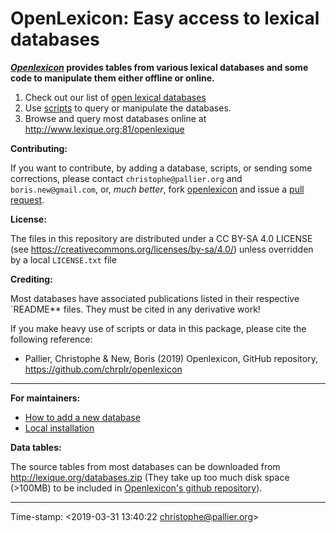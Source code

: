 # OpenLexicon: Easy access to lexical databases


**_[Openlexicon](https://chrplr.github.io/openlexicon)_ provides tables from various lexical databases and some code to manipulate them either offline or online.**

1. Check out our list of [open lexical databases](databases/README.md)
2. Use [scripts](scripts/README.md) to query or manipulate the databases.
3. Browse and query most databases online at <http://www.lexique.org:81/openlexique>

**Contributing:**

If you want to contribute, by adding a database, scripts, or sending some corrections, please contact `christophe@pallier.org` and `boris.new@gmail.com`, or, _much better_, fork [openlexicon](https://github.com/chrplr/openlexicon) and issue a [pull request](https://help.github.com/en/articles/creating-a-pull-request-from-a-fork). 

**License:**

The files in this repository are distributed under a CC BY-SA 4.0 LICENSE
(see <https://creativecommons.org/licenses/by-sa/4.0/>) unless overridden by a local `LICENSE.txt` file


**Crediting:**

Most databases have associated publications listed in their respective `README** files. They must be cited in any derivative work!

If you make heavy use of scripts or data in this package, please cite the following reference:

* Pallier, Christophe & New, Boris (2019) Openlexicon, GitHub repository, <https://github.com/chrplr/openlexicon>


--- 

**For maintainers:**

- [How to add a new database](README-how-to-install-a-new-database.md)
- [Local installation](README-Install.md)


**Data tables:** 

The source tables from most databases can be downloaded from <http://lexique.org/databases.zip> (They take up too much disk space (>100MB) to be included in [Openlexicon's github repository](https://github.com/chrplr/openlexicon)).


---

Time-stamp: <2019-03-31 13:40:22 christophe@pallier.org>



